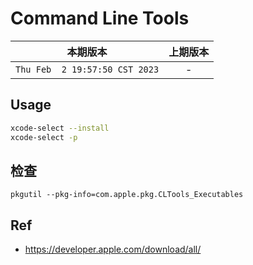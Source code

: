 # Command Line Tools

|本期版本|上期版本
|:---:|:---:
`Thu Feb  2 19:57:50 CST 2023` | -

## Usage

```bash
xcode-select --install
xcode-select -p
```

## 检查

```
pkgutil --pkg-info=com.apple.pkg.CLTools_Executables
```

## Ref


* <https://developer.apple.com/download/all/>
